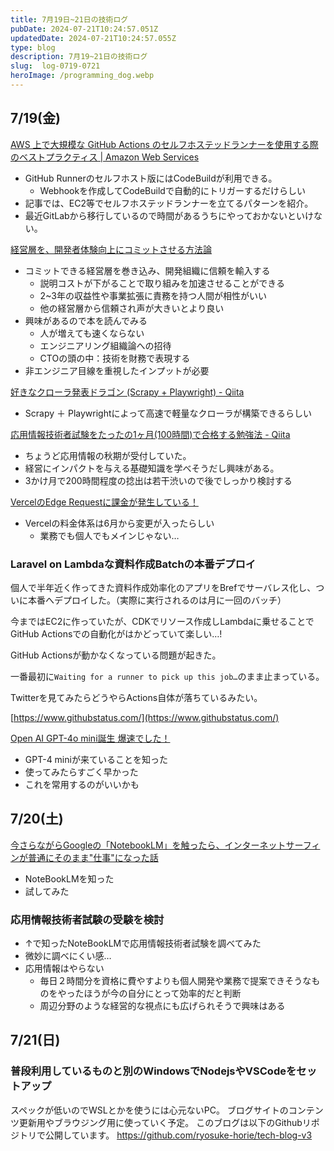 ```yaml
---
title: 7月19日~21日の技術ログ
pubDate: 2024-07-21T10:24:57.051Z
updatedDate: 2024-07-21T10:24:57.055Z
type: blog
description: 7月19~21日の技術ログ
slug:  log-0719-0721
heroImage: /programming_dog.webp
---
```



## 7/19(金)

[AWS 上で大規模な GitHub Actions のセルフホステッドランナーを使用する際のベストプラクティス | Amazon Web Services](https://aws.amazon.com/jp/blogs/news/best-practices-working-with-self-hosted-github-action-runners-at-scale-on-aws/)

- GitHub Runnerのセルフホスト版にはCodeBuildが利用できる。
  - Webhookを作成してCodeBuildで自動的にトリガーするだけらしい
- 記事では、EC2等でセルフホステッドランナーを立てるパターンを紹介。
- 最近GitLabから移行しているので時間があるうちにやっておかないといけない。

[経営層を、開発者体験向上にコミットさせる方法論](https://zenn.dev/levtech/articles/69f994f2374ed5)

- コミットできる経営層を巻き込み、開発組織に信頼を輸入する
  - 説明コストが下がることで取り組みを加速させることができる
  - 2~3年の収益性や事業拡張に責務を持つ人間が相性がいい
  - 他の経営層から信頼され声が大きいとより良い
- 興味があるので本を読んでみる
  - 人が増えても速くならない
  - エンジニアリング組織論への招待
  - CTOの頭の中：技術を財務で表現する
- 非エンジニア目線を重視したインプットが必要

[好きなクローラ発表ドラゴン (Scrapy + Playwright) - Qiita](https://qiita.com/realmadridmarcelo/items/423a783bbae6e3e0f3e4?utm_campaign=popular_items&utm_medium=feed&utm_source=popular_items)

- Scrapy ＋ Playwrightによって高速で軽量なクローラが構築できるらしい

[応用情報技術者試験をたったの1ヶ月(100時間)で合格する勉強法 - Qiita](https://qiita.com/Murakawa_Takuya/items/7940956d88e13d348610)

- ちょうど応用情報の秋期が受付していた。
- 経営にインパクトを与える基礎知識を学べそうだし興味がある。
- 3かけ月で200時間程度の捻出は若干渋いので後でしっかり検討する

[VercelのEdge Requestに課金が発生している！](https://zenn.dev/chot/articles/a1df49a07ca979)

- Vercelの料金体系は6月から変更が入ったらしい
  - 業務でも個人でもメインじゃない…

### Laravel on Lambdaな資料作成Batchの本番デプロイ

個人で半年近く作ってきた資料作成効率化のアプリをBrefでサーバレス化し、ついに本番へデプロイした。（実際に実行されるのは月に一回のバッチ）

今まではEC2に作っていたが、CDKでリソース作成しLambdaに乗せることでGitHub Actionsでの自動化がはかどっていて楽しい…!

GitHub Actionsが動かなくなっている問題が起きた。

一番最初に`Waiting for a runner to pick up this job…`のまま止まっている。

Twitterを見てみたらどうやらActions自体が落ちているみたい。

[https://www.githubstatus.com/](https://www.githubstatus.com/)

[Open AI GPT-4o mini誕生 爆速でした！](https://zenn.dev/acntechjp/articles/c28eaf817789b9)

- GPT-4 miniが来ていることを知った
- 使ってみたらすごく早かった
- これを常用するのがいいかも

## 7/20(土)

[今さらながらGoogleの「NotebookLM」を触ったら、インターネットサーフィンが普通にそのまま"仕事"になった話](https://zenn.dev/acntechjp/articles/dccfd1597013e1)

- NoteBookLMを知った
- 試してみた

### 応用情報技術者試験の受験を検討

- ↑で知ったNoteBookLMで応用情報技術者試験を調べてみた
- 微妙に調べにくい感…
- 応用情報はやらない
  - 毎日２時間分を資格に費やすよりも個人開発や業務で提案できそうなものをやったほうが今の自分にとって効率的だと判断
  - 周辺分野のような経営的な視点にも広げられそうで興味はある

## 7/21(日)

### 普段利用しているものと別のWindowsでNodejsやVSCodeをセットアップ

スペックが低いのでWSLとかを使うには心元ないPC。
ブログサイトのコンテンツ更新用やブラウジング用に使っていく予定。
このブログは以下のGithubリポジトリで公開しています。
<https://github.com/ryosuke-horie/tech-blog-v3>
